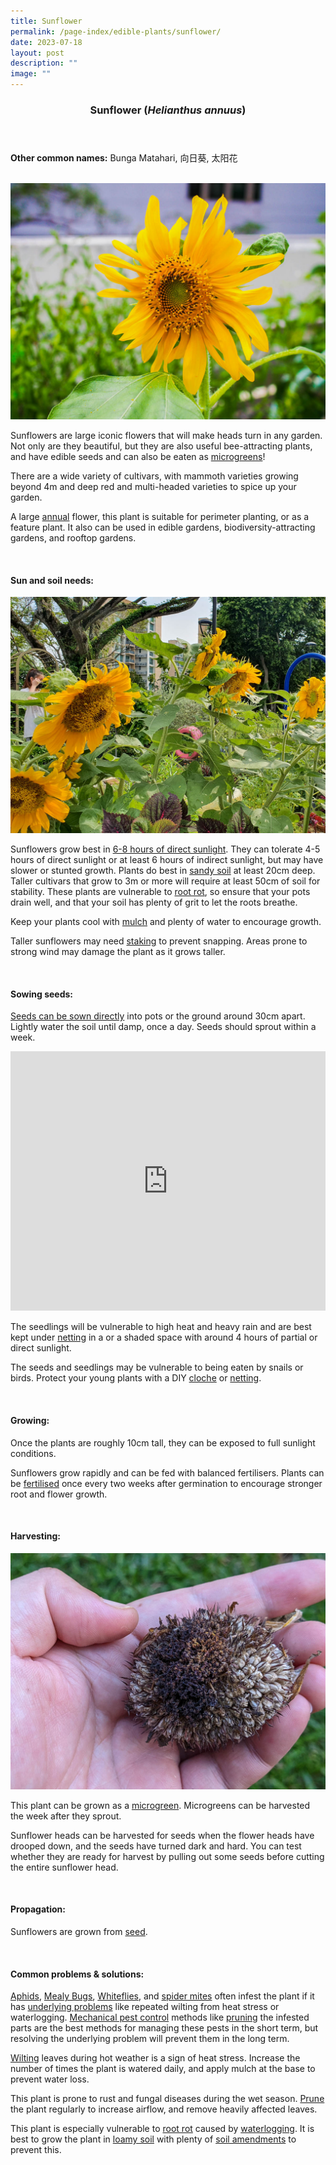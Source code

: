 ```yaml
---
title: Sunflower
permalink: /page-index/edible-plants/sunflower/
date: 2023-07-18
layout: post
description: ""
image: ""
---
```

<header>
	<h3>Sunflower (<em>Helianthus annuus</em>)</h3>
</header>
	
<section>
	<p><strong>Other common names:</strong> Bunga Matahari, 向日葵, 太阳花</p>
	<br>
</section>

<section>
	<img title="Photo by Jacqueline Chua." src="/images/Plants/SunflowerJacChua%20(1).jpg">
	<p>Sunflowers are large iconic flowers that will make heads turn in any garden. Not only are they beautiful, but they are also useful bee-attracting plants, and have edible seeds and can also be eaten as <a href="/page-index/horticulture-techniques/microgreens">microgreens</a>!</p>
	<p>There are a wide variety of cultivars, with mammoth varieties growing beyond 4m and deep red and multi-headed varieties to spice up your garden.</p>
	<p>A large <a href="/learn-more-about-gardening/glossary/#a">annual</a> flower, this plant is suitable for perimeter planting, or as a feature plant. It also can be used in edible gardens, biodiversity-attracting gardens, and rooftop gardens. </p>       
	<br>
</section>

<section>
	<h4>Sun and soil needs:</h4>
		<img src="/images/Plants/SunflowerJacChua%20(2).jpg">
	<p>Sunflowers grow best in <a href="/page-index/horticulture-techniques/gauging-light">6-8 hours of direct sunlight</a>. They can tolerate 4-5 hours of direct sunlight or at least 6 hours of indirect sunlight, but may have slower or stunted growth. Plants do best in <a href="/page-index/horticulture-techniques/soil/">sandy soil</a> at least 20cm deep. Taller cultivars that grow to 3m or more will require at least 50cm of soil for stability. These plants are vulnerable to <a href="/page-index/plant-problems/root-rot">root rot</a>, so ensure that your pots drain well, and that your soil has plenty of grit to let the roots breathe. </p>
	<p>Keep your plants cool with <a href="/page-index/horticulture-techniques/mulching">mulch</a> and plenty of water to encourage growth.</p>
	<p>Taller sunflowers may need <a href="/page-index/hardscapes/staking">staking</a> to prevent snapping. Areas prone to strong wind may damage the plant as it grows taller.</p>
	<br>
</section>

<section>
  <h4>Sowing seeds:</h4>
	<p><a href="/page-index/horticulture-techniques/propagating-by-seed">Seeds can be sown directly</a> into pots or the ground around 30cm apart. Lightly water the soil until damp, once a day. Seeds should sprout within a week.</p>
	<iframe width="100%" height="415" src="https://www.youtube.com/embed/x7J87wY7U6s" title="YouTube video player" frameborder="0" allow="accelerometer; autoplay; clipboard-write; encrypted-media; gyroscope; picture-in-picture; web-share" allowfullscreen=""></iframe><br>
	<p>The seedlings will be vulnerable to high heat and heavy rain and are best kept under <a href="/page-index/hardscapes/netting">netting</a> in a or a shaded space with around 4 hours of partial or direct sunlight.</p>
	<p>The seeds and seedlings may be vulnerable to being eaten by snails or birds. Protect your young plants with a DIY <a href="/page-index/horticulture-techniques/cloches">cloche</a> or <a href="/page-index/hardscapes/netting/">netting</a>. </p>
	<br>
</section>

<section>
	<h4>Growing:</h4>
	<p>Once the plants are roughly 10cm tall, they can be exposed to full sunlight conditions. </p>
	<p>Sunflowers grow rapidly and can be fed with balanced fertilisers. Plants can be <a href="/page-index/horticulture-techniques/fertilising">fertilised</a> once every two weeks after germination to encourage stronger root and flower growth. </p>
	<br>
</section>

<section>
	<h4>Harvesting:</h4>
	<img title="A ripe sunflower head full of seeds. Photo by Jacqueline Chua." src="/images/Plants/sunflower_deadhead_seeds_jacquelinechua.jpg">
	<p>This plant can be grown as a <a href="/page-index/horticulture-techniques/microgreens/">microgreen</a>. Microgreens can be harvested the week after they sprout.</p>
	<p>Sunflower heads can be harvested for seeds when the flower heads have drooped down, and the seeds have turned dark and hard. You can test whether they are ready for harvest by pulling out some seeds before cutting the entire sunflower head.</p>
	<br>
</section>

<section>
	<h4>Propagation:</h4>
	<p>Sunflowers are grown from <a href="/page-index/horticulture-techniques/propagating-by-seed">seed</a>. </p>
	<br>
</section>

<section>
	<h4>Common problems &amp; solutions:</h4>
		<p><a href="/page-index/pests/aphids/">Aphids</a>, <a href="/page-index/pests/mealy-bugs/">Mealy Bugs</a>, <a href="/page-index/pests/whiteflies/">Whiteflies</a>, and <a href="/page-index/pests/spider-mites/">spider mites</a> often infest the plant if it has <a href="/learn-more-about-gardening/plant-problems/">underlying problems</a> like repeated wilting from heat stress or waterlogging. <a href="/horticulture-techniques/pest-control/">Mechanical pest control</a> methods like <a href="/page-index/horticulture-techniques/pruning/">pruning</a> the infested parts are the best methods for managing these pests in the short term, but resolving the underlying problem will prevent them in the long term.</p>
	<p><a href="/page-index/plant-problems/wilting/">Wilting</a> leaves during hot weather is a sign of heat stress. Increase the number of times the plant is watered daily, and apply mulch at the base to prevent water loss.</p>
	<p>This plant is prone to rust and fungal diseases during the wet season. <a href="/page-index/horticulture-techniques/pruning/">Prune</a> the plant regularly to increase airflow, and remove heavily affected leaves.</p>
					<p>This plant is especially vulnerable to <a href="/page-index/plant-problems/root-rot/">root rot</a> caused by <a href="/page-index/plant-problems/waterlogging/">waterlogging</a>. It is best to grow the plant in <a href="/page-index/horticulture-techniques/soil/">loamy soil</a> with plenty of  <a href="/page-index/horticulture-techniques/soil-amendments/">soil amendments</a> to prevent this.</p>
	<br>
</section>